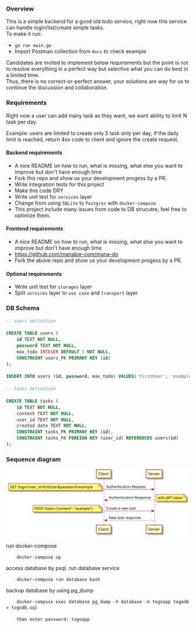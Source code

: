 ### Overview
This is a simple backend for a good old todo service, right now this service can handle login/list/create simple tasks.  
To make it run:
- `go run main.go`
- Import Postman collection from `docs` to check example

Candidates are invited to implement below requirements but the point is not to resolve everything in a perfect way but selective what you can do best in a limited time.  
Thus, there is no correct-or-perfect answer, your solutions are way for us to continue the discussion and collaboration.
 
### Requirements
Right now a user can add many task as they want, we want ability to limit N task per day.

Example: users are limited to create only 5 task only per day, if the daily limit is reached, return 4xx code to client and ignore the create request.
#### Backend requirements
- A nice README on how to run, what is missing, what else you want to improve but don't have enough time
- Fork this repo and show us your development progess by a PR.
- Write integration tests for this project
- Make this code DRY
- Write unit test for `services` layer
- Change from using `SQLite` to `Postgres` with `docker-compose`
- This project include many issues from code to DB strucutre, feel free to optimize them.
#### Frontend requirements
- A nice README on how to run, what is missing, what else you want to improve but don't have enough time
- https://github.com/manabie-com/mana-do
- Fork the above repo and show us your development progess by a PR.
#### Optional requirements
- Write unit test for `storages` layer
- Split `services` layer to `use case` and `transport` layer

### DB Schema
```sql
-- users definition

CREATE TABLE users (
	id TEXT NOT NULL,
	password TEXT NOT NULL,
	max_todo INTEGER DEFAULT 5 NOT NULL,
	CONSTRAINT users_PK PRIMARY KEY (id)
);

INSERT INTO users (id, password, max_todo) VALUES('firstUser', 'example', 5);

-- tasks definition

CREATE TABLE tasks (
	id TEXT NOT NULL,
	content TEXT NOT NULL,
	user_id TEXT NOT NULL,
    created_date TEXT NOT NULL,
	CONSTRAINT tasks_PK PRIMARY KEY (id),
	CONSTRAINT tasks_FK FOREIGN KEY (user_id) REFERENCES users(id)
);
```

### Sequence diagram
![auth and create tasks request](https://github.com/manabie-com/togo/blob/master/docs/sequence.svg)


run docker-compose
```
	docker-compose up
```
access database by psql. run database service
```
	docker-compose run database bash
```
backup database by using pg_dump
```
	docker-compose exec database pg_dump -h database -U togoapp togodb > togodb.sql

	then enter password: togoapp
```